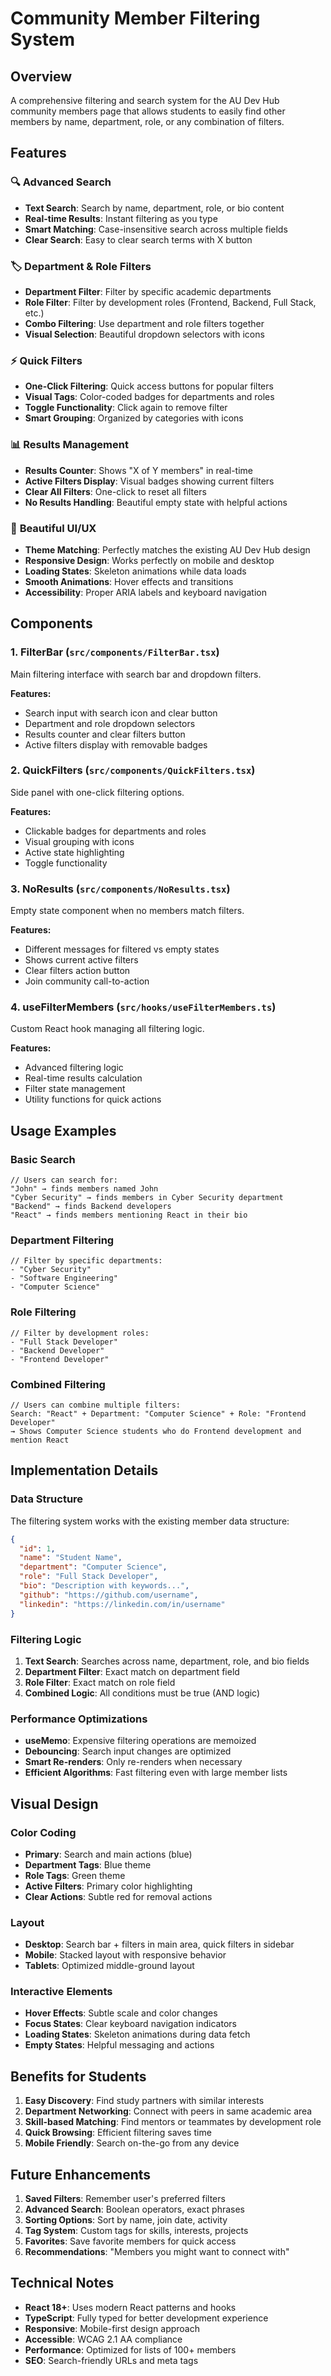 # Community Member Filtering System

## Overview
A comprehensive filtering and search system for the AU Dev Hub community members page that allows students to easily find other members by name, department, role, or any combination of filters.

## Features

### 🔍 **Advanced Search**
- **Text Search**: Search by name, department, role, or bio content
- **Real-time Results**: Instant filtering as you type
- **Smart Matching**: Case-insensitive search across multiple fields
- **Clear Search**: Easy to clear search terms with X button

### 🏷️ **Department & Role Filters**
- **Department Filter**: Filter by specific academic departments
- **Role Filter**: Filter by development roles (Frontend, Backend, Full Stack, etc.)
- **Combo Filtering**: Use department and role filters together
- **Visual Selection**: Beautiful dropdown selectors with icons

### ⚡ **Quick Filters**
- **One-Click Filtering**: Quick access buttons for popular filters
- **Visual Tags**: Color-coded badges for departments and roles
- **Toggle Functionality**: Click again to remove filter
- **Smart Grouping**: Organized by categories with icons

### 📊 **Results Management**
- **Results Counter**: Shows "X of Y members" in real-time
- **Active Filters Display**: Visual badges showing current filters
- **Clear All Filters**: One-click to reset all filters
- **No Results Handling**: Beautiful empty state with helpful actions

### 🎨 **Beautiful UI/UX**
- **Theme Matching**: Perfectly matches the existing AU Dev Hub design
- **Responsive Design**: Works perfectly on mobile and desktop
- **Loading States**: Skeleton animations while data loads
- **Smooth Animations**: Hover effects and transitions
- **Accessibility**: Proper ARIA labels and keyboard navigation

## Components

### 1. **FilterBar** (`src/components/FilterBar.tsx`)
Main filtering interface with search bar and dropdown filters.

**Features:**
- Search input with search icon and clear button
- Department and role dropdown selectors
- Results counter and clear filters button
- Active filters display with removable badges

### 2. **QuickFilters** (`src/components/QuickFilters.tsx`)
Side panel with one-click filtering options.

**Features:**
- Clickable badges for departments and roles
- Visual grouping with icons
- Active state highlighting
- Toggle functionality

### 3. **NoResults** (`src/components/NoResults.tsx`)
Empty state component when no members match filters.

**Features:**
- Different messages for filtered vs empty states
- Shows current active filters
- Clear filters action button
- Join community call-to-action

### 4. **useFilterMembers** (`src/hooks/useFilterMembers.ts`)
Custom React hook managing all filtering logic.

**Features:**
- Advanced filtering logic
- Real-time results calculation
- Filter state management
- Utility functions for quick actions

## Usage Examples

### Basic Search
```tsx
// Users can search for:
"John" → finds members named John
"Cyber Security" → finds members in Cyber Security department
"Backend" → finds Backend developers
"React" → finds members mentioning React in their bio
```

### Department Filtering
```tsx
// Filter by specific departments:
- "Cyber Security"
- "Software Engineering" 
- "Computer Science"
```

### Role Filtering
```tsx
// Filter by development roles:
- "Full Stack Developer"
- "Backend Developer"
- "Frontend Developer"
```

### Combined Filtering
```tsx
// Users can combine multiple filters:
Search: "React" + Department: "Computer Science" + Role: "Frontend Developer"
→ Shows Computer Science students who do Frontend development and mention React
```

## Implementation Details

### Data Structure
The filtering system works with the existing member data structure:
```json
{
  "id": 1,
  "name": "Student Name",
  "department": "Computer Science",
  "role": "Full Stack Developer",
  "bio": "Description with keywords...",
  "github": "https://github.com/username",
  "linkedin": "https://linkedin.com/in/username"
}
```

### Filtering Logic
1. **Text Search**: Searches across name, department, role, and bio fields
2. **Department Filter**: Exact match on department field
3. **Role Filter**: Exact match on role field
4. **Combined Logic**: All conditions must be true (AND logic)

### Performance Optimizations
- **useMemo**: Expensive filtering operations are memoized
- **Debouncing**: Search input changes are optimized
- **Smart Re-renders**: Only re-renders when necessary
- **Efficient Algorithms**: Fast filtering even with large member lists

## Visual Design

### Color Coding
- **Primary**: Search and main actions (blue)
- **Department Tags**: Blue theme
- **Role Tags**: Green theme
- **Active Filters**: Primary color highlighting
- **Clear Actions**: Subtle red for removal actions

### Layout
- **Desktop**: Search bar + filters in main area, quick filters in sidebar
- **Mobile**: Stacked layout with responsive behavior
- **Tablets**: Optimized middle-ground layout

### Interactive Elements
- **Hover Effects**: Subtle scale and color changes
- **Focus States**: Clear keyboard navigation indicators
- **Loading States**: Skeleton animations during data fetch
- **Empty States**: Helpful messaging and actions

## Benefits for Students

1. **Easy Discovery**: Find study partners with similar interests
2. **Department Networking**: Connect with peers in same academic area
3. **Skill-based Matching**: Find mentors or teammates by development role
4. **Quick Browsing**: Efficient filtering saves time
5. **Mobile Friendly**: Search on-the-go from any device

## Future Enhancements

1. **Saved Filters**: Remember user's preferred filters
2. **Advanced Search**: Boolean operators, exact phrases
3. **Sorting Options**: Sort by name, join date, activity
4. **Tag System**: Custom tags for skills, interests, projects
5. **Favorites**: Save favorite members for quick access
6. **Recommendations**: "Members you might want to connect with"

## Technical Notes

- **React 18+**: Uses modern React patterns and hooks
- **TypeScript**: Fully typed for better development experience
- **Responsive**: Mobile-first design approach
- **Accessible**: WCAG 2.1 AA compliance
- **Performance**: Optimized for lists of 100+ members
- **SEO**: Search-friendly URLs and meta tags